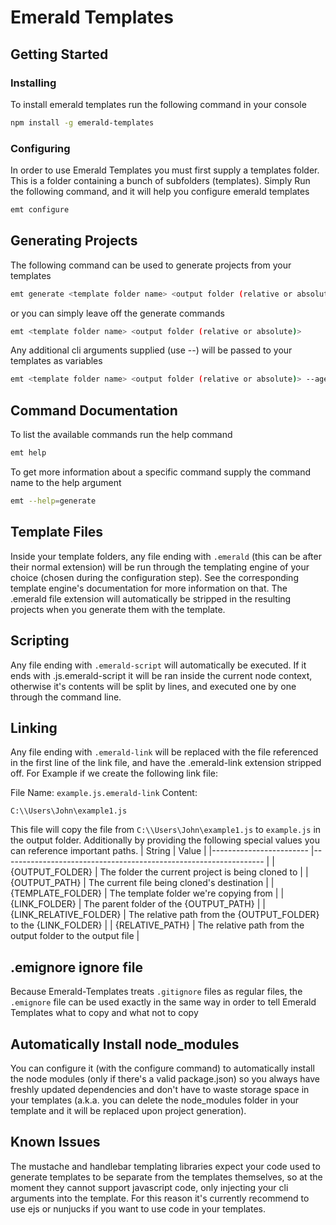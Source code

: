 # Emerald Templates
## Getting Started
### Installing
To install emerald templates run the following command in your console
```bash
npm install -g emerald-templates
```

### Configuring
In order to use Emerald Templates you must first supply a templates folder. This is a folder containing a bunch of subfolders (templates). Simply Run the following command, and it will help you configure emerald templates
```bash
emt configure
```

## Generating Projects
The following command can be used to generate projects from your templates
```bash
emt generate <template folder name> <output folder (relative or absolute)>
```
or you can simply leave off the generate commands
```bash
emt <template folder name> <output folder (relative or absolute)>
```
Any additional cli arguments supplied (use --) will be passed to your templates as variables
```bash
emt <template folder name> <output folder (relative or absolute)> --age 12
```

## Command Documentation
To list the available commands run the help command
```bash
emt help
```
To get more information about a specific command supply the command name to the help argument
```bash
emt --help=generate
```

## Template Files
Inside your template folders, any file ending with `.emerald` (this can be after their normal extension) will be run through the templating engine of your choice (chosen during the configuration step). See the corresponding template engine's documentation for more information on that. The .emerald file extension will automatically be stripped in the resulting projects when you generate them with the template.

## Scripting
Any file ending with `.emerald-script` will automatically be executed. If it ends with .js.emerald-script it will be ran inside the current node context, otherwise it's contents will be split by lines, and executed one by one through the command line.

## Linking
Any file ending with `.emerald-link` will be replaced with the file referenced in the first line of the link file, and have the .emerald-link extension stripped off.
For Example if we create the following link file:


File Name: `example.js.emerald-link`
Content:
```
C:\\Users\John\example1.js
```

This file will copy the file from `C:\\Users\John\example1.js` to `example.js` in the output folder.
Additionally by providing the following special values you can reference important paths.
| String                 	| Value                                                           	|
|------------------------	|-----------------------------------------------------------------	|
| {OUTPUT_FOLDER}        	| The folder the current project is being cloned to               	|
| {OUTPUT_PATH}          	| The current file being cloned's destination                     	|
| {TEMPLATE_FOLDER}      	| The template folder we're copying from                          	|
| {LINK_FOLDER}          	| The parent folder of the {OUTPUT_PATH}                          	|
| {LINK_RELATIVE_FOLDER} 	| The relative path from the {OUTPUT_FOLDER} to the {LINK_FOLDER} 	|
| {RELATIVE_PATH}        	| The relative path from the output folder to the output file     	|

## .emignore ignore file
Because Emerald-Templates treats `.gitignore` files as regular files, the `.emignore` file can be used exactly in the same way in order to tell Emerald Templates what to copy and what not to copy


## Automatically Install node_modules
You can configure it (with the configure command) to automatically install the node modules (only if there's a valid package.json) so you always have freshly updated dependencies and don't have to waste storage space in your templates (a.k.a. you can delete the node_modules folder in your template and it will be replaced upon project generation).

## Known Issues
The mustache and handlebar templating libraries expect your code used to generate templates to be separate from the templates themselves, so at the moment they cannot support javascript code, only injecting your cli arguments into the template. For this reason it's currently recommend to use ejs or nunjucks if you want to use code in your templates.
